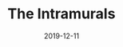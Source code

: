 ---
title: "The Intramurals"
show_title_on_cover: true
date: "2019-12-11"
version: 2
volume: 2
issue: 1
category: "Facebook Gallery"
format: "caption-slideshow-v2022_1"
synopsis: "Get to know the favorite intramurals sports of Zene, Zeanne, and their friends!"
url: ""
modes: [
    {mode_name: "Original", call_at: [0, 1, 2, 3, 4, 5, 6]},
    {mode_name: "With Deleted Scenes", call_at: [0, 1, 2, 3, 4, 5, 6, 7, 8]}
]
---